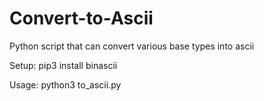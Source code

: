 # Convert-to-Ascii
Python script that can convert various base types into ascii

Setup:
pip3 install binascii

Usage:
python3 to_ascii.py

